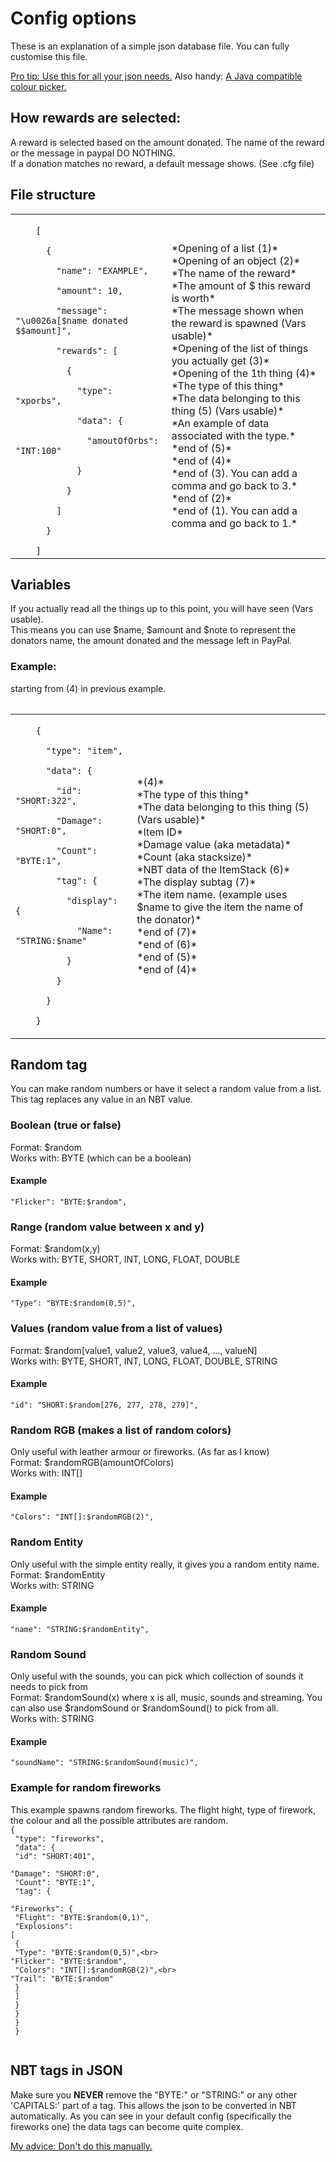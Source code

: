 # Config options
These is an explanation of a simple json database file.
You can fully customise this file.

[Pro tip: Use this for all your json needs.](http://jsoneditoronline.org/)
Also handy: [A Java compatible colour picker.](http://dries007.net/ColorPicker/)

## How rewards are selected:
A reward is selected based on the amount donated.
The name of the reward or the message in paypal DO NOTHING.<br>
If a donation matches no reward, a default message shows. (See .cfg file)

## File structure
<table>
<tr>
<td>
<code>
    [<br>
      {<br>
        "name": "EXAMPLE",<br>
        "amount": 10,<br>
        "message": "\u0026a[$name donated $$amount]",<br>
        "rewards": [<br>
          {<br>
            "type": "xporbs",<br>
            "data": {<br>
              "amoutOfOrbs": "INT:100"<br>
            }<br>
          }<br>
        ]<br>
      }<br>
    ]
</code>
</td><td>
*Opening of a list (1)*<br>
*Opening of an object (2)*<br>
*The name of the reward*<br>
*The amount of $ this reward is worth*<br>
*The message shown when the reward is spawned (Vars usable)*<br>
*Opening of the list of things you actually get (3)*<br>
*Opening of the 1th thing (4)*<br>
*The type of this thing*<br>
*The data belonging to this thing (5) (Vars usable)*<br>
*An example of data associated with the type.*<br>
*end of (5)*<br>
*end of (4)*<br>
*end of (3). You can add a comma and go back to 3.*<br>
*end of (2)*<br>
*end of (1). You can add a comma and go back to 1.*<br>
</td>
</tr>
<table>

## Variables
If you actually read all the things up to this point, you will have seen (Vars usable).<br>
This means you can use $name, $amount and $note to represent the donators name, the amount donated and the message left in PayPal.

### Example:
starting from (4) in previous example.
<table>
<tr>
<td>
<code>
    {<br>
      "type": "item",<br>
      "data": {<br>
        "id": "SHORT:322",<br>
        "Damage": "SHORT:0",<br>
        "Count": "BYTE:1",<br>
        "tag": {<br>
          "display": {<br>
            "Name": "STRING:$name"<br>
          }<br>
        }<br>
      }<br>
    }<br>
</code>
</td><td>
*(4)*<br>
*The type of this thing*<br>
*The data belonging to this thing (5) (Vars usable)*<br>
*Item ID*<br>
*Damage value (aka metadata)*<br>
*Count (aka stacksize)*<br>
*NBT data of the ItemStack (6)*<br>
*The display subtag (7)*<br>
*The item name. (example uses $name to give the item the name of the donator)*<br>
*end of (7)*<br>
*end of (6)*<br>
*end of (5)*<br>
*end of (4)*<br>
</td>
</tr>
<table>

## Random tag
You can make random numbers or have it select a random value from a list.<br>
This tag replaces any value in an NBT value.

### Boolean (true or false)
Format: $random<br>
Works with: BYTE (which can be a boolean)
#### Example
    "Flicker": "BYTE:$random",

### Range (random value between x and y)
Format: $random(x,y)<br>
Works with: BYTE, SHORT, INT, LONG, FLOAT, DOUBLE
#### Example
    "Type": "BYTE:$random(0,5)",

### Values (random value from a list of values)
Format: $random[value1, value2, value3, value4, ..., valueN]<br>
Works with: BYTE, SHORT, INT, LONG, FLOAT, DOUBLE, STRING
#### Example
    "id": "SHORT:$random[276, 277, 278, 279]",

### Random RGB (makes a list of random colors)
Only useful with leather armour or fireworks. (As far as I know)<br>
Format: $randomRGB(amountOfColors)<br>
Works with: INT[]
#### Example
    "Colors": "INT[]:$randomRGB(2)",

### Random Entity
Only useful with the simple entity really, it gives you a random entity name.<br>
Format: $randomEntity<br>
Works with: STRING
#### Example
    "name": "STRING:$randomEntity",

### Random Sound
Only useful with the sounds, you can pick which collection of sounds it needs to pick from<br>
Format: $randomSound(x) where x is all, music, sounds and streaming. You can also use $randomSound or $randomSound() to pick from all.<br>
Works with: STRING
#### Example
    "soundName": "STRING:$randomSound(music)",
    
### Example for random fireworks
This example spawns random fireworks. The flight hight, type of firework, the colour and all the possible attributes are random.
<code>
    {<br>
      "type": "fireworks",<br>
      "data": {<br>
        "id": "SHORT:401",<br>
        "Damage": "SHORT:0",<br>
        "Count": "BYTE:1",<br>
        "tag": {<br>
          "Fireworks": {<br>
            "Flight": "BYTE:$random(0,1)",<br>
            "Explosions": [<br>
              {<br>
                "Type": "BYTE:$random(0,5)",<br>
                "Flicker": "BYTE:$random",<br>
                "Colors": "INT[]:$randomRGB(2)",<br>
                "Trail": "BYTE:$random"<br>
              }<br>
            ]<br>
          }<br>
        }<br>
      }<br>
    }<br>
</code>

## NBT tags in JSON
Make sure you **NEVER** remove the "BYTE:" or "STRING:" or any other 'CAPITALS:' part of a tag. This allows the json to be converted in NBT automatically.
As you can see in your default config (specifically the fireworks one) the data tags can become quite complex. 

[My advice: Don't do this manually.](http://jsoneditoronline.org/)
